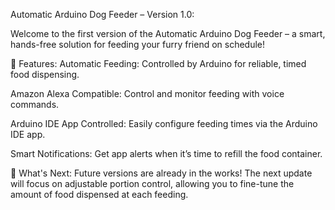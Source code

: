 Automatic Arduino Dog Feeder – Version 1.0:

Welcome to the first version of the Automatic Arduino Dog Feeder – a smart, hands-free solution for feeding your furry friend on schedule!

🚀 Features:
Automatic Feeding: Controlled by Arduino for reliable, timed food dispensing.

Amazon Alexa Compatible: Control and monitor feeding with voice commands.

Arduino IDE App Controlled: Easily configure feeding times via the Arduino IDE app.

Smart Notifications: Get app alerts when it’s time to refill the food container.

🔧 What's Next:
Future versions are already in the works! The next update will focus on adjustable portion control, allowing you to fine-tune the amount of food dispensed at each feeding.
